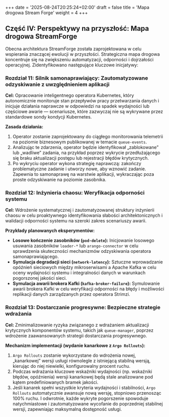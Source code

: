 +++
date = '2025-08-24T20:25:24+02:00'
draft = false
title = 'Mapa drogowa Stream Forge'
weight = 4
+++

## Część IV: Perspektywy na przyszłość: Mapa drogowa StreamForge

Obecna architektura StreamForge została zaprojektowana w celu wspierania znaczącej ewolucji w przyszłości. Strategiczna mapa drogowa koncentruje się na zwiększeniu automatyzacji, odporności i dojrzałości operacyjnej. Zidentyfikowano następujące kluczowe inicjatywy:

### Rozdział 11: Silnik samonaprawiający: Zautomatyzowane odzyskiwanie z uwzględnieniem aplikacji

**Cel:** Opracowanie inteligentnego operatora Kubernetes, który autonomicznie monitoruje stan przepływów pracy przetwarzania danych i inicjuje działania naprawcze w odpowiedzi na spadek wydajności lub częściowe awarie — scenariusze, które zazwyczaj nie są wykrywane przez standardowe sondy kondycji Kubernetes.

**Zasada działania:**
1.  Operator zostanie zaprojektowany do ciągłego monitorowania telemetrii na poziomie biznesowym publikowanej w temacie `queue-events`.
2.  Analizując te zdarzenia, operator będzie identyfikował „zablokowane” lub „wadliwe” zadania, na przykład poprzez wykrycie przedłużającego się braku aktualizacji postępu lub rejestracji błędów krytycznych.
3.  Po wykryciu operator wykona strategię naprawczą: zakończy problematyczne zadanie i utworzy nowe, aby wznowić zadanie. Zapewnia to samonaprawę na warstwie aplikacji, wykraczając poza proste odzyskiwanie na poziomie zasobnika.

### Rozdział 12: Inżynieria chaosu: Weryfikacja odporności systemu

**Cel:** Wdrożenie systematycznej i zautomatyzowanej struktury inżynierii chaosu w celu proaktywnego identyfikowania słabości architektonicznych i walidacji odporności systemu na szeroki zakres scenariuszy awarii.

**Przykłady planowanych eksperymentów:**
*   **Losowe kończenie zasobników (`pod-delete`):** Inicjowanie losowego usuwania zasobników `loader-*` lub `arango-connector` w celu sprawdzenia skuteczności mechanizmów odzyskiwania operatora samonaprawiającego.
*   **Symulacja degradacji sieci (`network-latency`):** Sztuczne wprowadzanie opóźnień sieciowych między mikroserwisami a Apache Kafka w celu oceny wydajności systemu i integralności danych w warunkach pogorszonej jakości sieci.
*   **Symulacja awarii brokera Kafki (`kafka-broker-failure`):** Symulowanie awarii brokera Kafki w celu weryfikacji odporności na błędy i możliwości replikacji danych zarządzanych przez operatora Strimzi.

### Rozdział 13: Dostarczanie progresywne: Bezpieczne strategie wdrażania

**Cel:** Zminimalizowanie ryzyka związanego z wdrażaniem aktualizacji krytycznych komponentów systemu, takich jak `queue-manager`, poprzez wdrożenie zaawansowanych strategii dostarczania progresywnego.

**Mechanizm implementacji (wydanie kanarkowe z `Argo Rollouts`):**
1.  `Argo Rollouts` zostanie wykorzystane do wdrożenia nowej, „kanarkowej” wersji usługi równolegle z istniejącą stabilną wersją, kierując do niej niewielki, konfigurowalny procent ruchu.
2.  Podczas wdrażania kluczowe wskaźniki wydajności (np. wskaźniki błędów, opóźnienia) wersji kanarkowej będą stale analizowane pod kątem predefiniowanych bramek jakości.
3.  Jeśli kanarek spełni wszystkie kryteria wydajności i stabilności, `Argo Rollouts` automatycznie awansuje nową wersję, stopniowo przenosząc 100% ruchu. I odwrotnie, każde wykryte pogorszenie spowoduje natychmiastowe i zautomatyzowane wycofanie do poprzedniej stabilnej wersji, zapewniając maksymalną dostępność usługi.